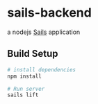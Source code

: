 # sails-backend

a nodejs [Sails](http://sailsjs.org) application

## Build Setup

``` bash
# install dependencies
npm install

# Run server
sails lift



```
